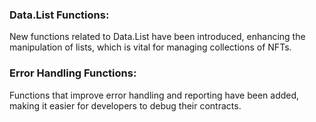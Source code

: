 ### Data.List Functions:

New functions related to Data.List have been introduced, enhancing the manipulation of lists, which is vital for managing collections of NFTs.

### Error Handling Functions:

Functions that improve error handling and reporting have been added, making it easier for developers to debug their contracts.
